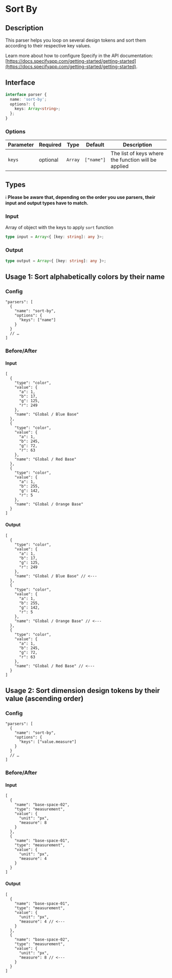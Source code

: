 # Sort By

## Description

This parser helps you loop on several design tokens and sort them according to their respective key values.

Learn more about how to configure Specify in the API documentation: [https://docs.specifyapp.com/getting-started/getting-started](https://docs.specifyapp.com/getting-started/getting-started).

## Interface

```ts
interface parser {
  name: 'sort-by';
  options?: {
    keys: Array<string>;
  };
}
```

### Options

| Parameter | Required | Type    | Default    | Description                                         |
| --------- | -------- | ------- | ---------- | --------------------------------------------------- |
| `keys`    | optional | `Array` | `["name"]` | The list of keys where the function will be applied |

## Types

ℹ️ **Please be aware that, depending on the order you use parsers, their input and output types have to match.**

### Input

Array of object with the keys to apply `sort` function

```ts
type input = Array<{ [key: string]: any }>;
```

### Output

```ts
type output = Array<{ [key: string]: any }>;
```

## Usage 1: Sort alphabetically colors by their name

### Config

```jsonc
"parsers": [
  {
    "name": "sort-by",
    "options": {
      "keys": ["name"]
    }
  }
  // …
]
```

### Before/After

#### Input

```jsonc
[
  {
    "type": "color",
    "value": {
      "a": 1,
      "b": 17,
      "g": 125,
      "r": 249
    },
    "name": "Global / Blue Base"
  },
  {
    "type": "color",
    "value": {
      "a": 1,
      "b": 245,
      "g": 72,
      "r": 63
    },
    "name": "Global / Red Base"
  },
  {
    "type": "color",
    "value": {
      "a": 1,
      "b": 255,
      "g": 142,
      "r": 5
    },
    "name": "Global / Orange Base"
  }
]
```

#### Output

```jsonc
[
  {
    "type": "color",
    "value": {
      "a": 1,
      "b": 17,
      "g": 125,
      "r": 249
    },
    "name": "Global / Blue Base" // <---
  },
  {
    "type": "color",
    "value": {
      "a": 1,
      "b": 255,
      "g": 142,
      "r": 5
    },
    "name": "Global / Orange Base" // <---
  },
  {
    "type": "color",
    "value": {
      "a": 1,
      "b": 245,
      "g": 72,
      "r": 63
    },
    "name": "Global / Red Base" // <---
  }
]
```

## Usage 2: Sort dimension design tokens by their value (ascending order)

### Config

```jsonc
"parsers": [
  {
    "name": "sort-by",
    "options": {
      "keys": ["value.measure"]
    }
  }
  // …
]
```

### Before/After

#### Input

```jsonc
[
  {
    "name": "base-space-02",
    "type": "measurement",
    "value": {
      "unit": "px",
      "measure": 8
    }
  },
  {
    "name": "base-space-01",
    "type": "measurement",
    "value": {
      "unit": "px",
      "measure": 4
    }
  }
]
```

#### Output

```jsonc
[
  {
    "name": "base-space-01",
    "type": "measurement",
    "value": {
      "unit": "px",
      "measure": 4 // <---
    }
  },
  {
    "name": "base-space-02",
    "type": "measurement",
    "value": {
      "unit": "px",
      "measure": 8 // <---
    }
  }
]
```

